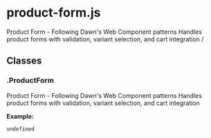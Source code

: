 # product-form.js

Product Form - Following Dawn's Web Component patterns Handles product forms with validation, variant selection, and cart integration /




## Classes


### .ProductForm
Product Form - Following Dawn's Web Component patterns Handles product forms with validation, variant selection, and cart integration

**Example:**
```html
undefined
```


